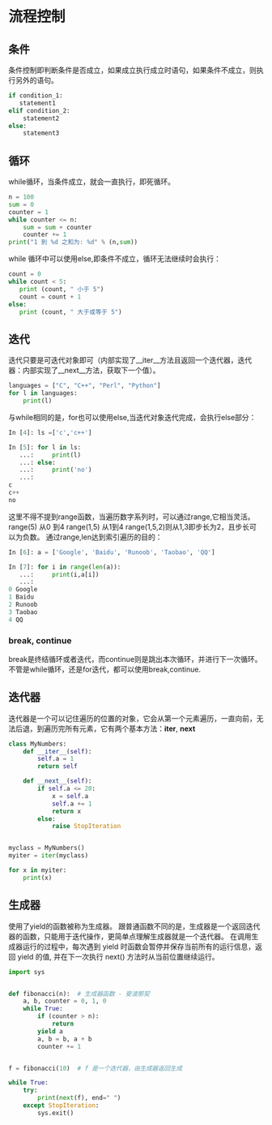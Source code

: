 # 流程控制

## 条件
条件控制即判断条件是否成立，如果成立执行成立时语句，如果条件不成立，则执行另外的语句。
```python
if condition_1:
   statement1
elif condition_2:
    statement2
else:
    statement3

```

## 循环
while循环，当条件成立，就会一直执行，即死循环。
```python
n = 100
sum = 0
counter = 1
while counter <= n:
    sum = sum + counter
    counter += 1
print("1 到 %d 之和为: %d" % (n,sum))
```
while 循环中可以使用else,即条件不成立，循环无法继续时会执行：
```python
count = 0
while count < 5:
   print (count, " 小于 5")
   count = count + 1
else:
   print (count, " 大于或等于 5")
```
## 迭代
迭代只要是可迭代对象即可（内部实现了__iter__方法且返回一个迭代器，迭代器：内部实现了__next__方法，获取下一个值）。
```python
languages = ["C", "C++", "Perl", "Python"] 
for l in languages:
    print(l)
```
与while相同的是，for也可以使用else,当迭代对象迭代完成，会执行else部分：
```python
In [4]: ls =['c','c++']                                                         

In [5]: for l in ls: 
   ...:     print(l) 
   ...: else: 
   ...:     print('no') 
   ...:                                                                         
c
c++
no
```
这里不得不提到range函数，当遍历数字系列时，可以通过range,它相当灵活。
range(5) 从0 到4
range(1,5) 从1到4
range(1,5,2)则从1,3即步长为2，且步长可以为负数。
通过range,len达到索引遍历的目的：
```python
In [6]: a = ['Google', 'Baidu', 'Runoob', 'Taobao', 'QQ']                       

In [7]: for i in range(len(a)): 
   ...:     print(i,a[i]) 
   ...:                                                                         
0 Google
1 Baidu
2 Runoob
3 Taobao
4 QQ
```


### break, continue
break是终结循环或者迭代，而continue则是跳出本次循环，并进行下一次循环。
不管是while循环，还是for迭代，都可以使用break,continue.

## 迭代器
迭代器是一个可以记住遍历的位置的对象，它会从第一个元素遍历，一直向前，无法后退，到遍历完所有元素，它有两个基本方法：__iter__, __next__
```python
class MyNumbers:
    def __iter__(self):
        self.a = 1
        return self

    def __next__(self):
        if self.a <= 20:
            x = self.a
            self.a += 1
            return x
        else:
            raise StopIteration


myclass = MyNumbers()
myiter = iter(myclass)

for x in myiter:
    print(x)
```

## 生成器
使用了yield的函数被称为生成器。
跟普通函数不同的是，生成器是一个返回迭代器的函数，只能用于迭代操作，更简单点理解生成器就是一个迭代器。
在调用生成器运行的过程中，每次遇到 yield 时函数会暂停并保存当前所有的运行信息，返回 yield 的值, 并在下一次执行 next() 方法时从当前位置继续运行。
```python
import sys


def fibonacci(n):  # 生成器函数 - 斐波那契
    a, b, counter = 0, 1, 0
    while True:
        if (counter > n):
            return
        yield a
        a, b = b, a + b
        counter += 1


f = fibonacci(10)  # f 是一个迭代器，由生成器返回生成

while True:
    try:
        print(next(f), end=" ")
    except StopIteration:
        sys.exit()
```